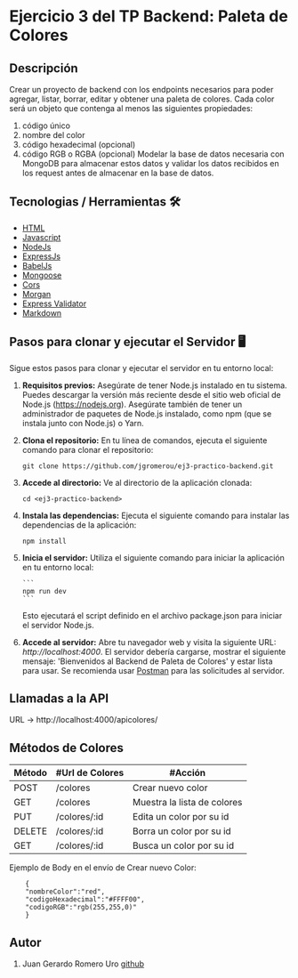 # Ejercicio 3 del TP Backend: Paleta de Colores

## Descripción

Crear un proyecto de backend con los endpoints necesarios para poder agregar,
listar, borrar, editar y obtener una paleta de colores. Cada color será un objeto que
contenga al menos las siguientes propiedades:

1. código único
2. nombre del color
3. código hexadecimal (opcional)
4. código RGB o RGBA (opcional)
   Modelar la base de datos necesaria con MongoDB para almacenar estos datos y
   validar los datos recibidos en los request antes de almacenar en la base de datos.

## Tecnologias / Herramientas 🛠

- [HTML](https://developer.mozilla.org/es/docs/Web/HTML)
- [Javascript](https://www.w3schools.com/js/)
- [NodeJs](https://nodejs.org/es)
- [ExpressJs](https://expressjs.com/es/)
- [BabelJs](https://babeljs.io/)
- [Mongoose](https://mongoosejs.com/)
- [Cors](https://github.com/expressjs/cors#readme)
- [Morgan](https://github.com/expressjs/morgan)
- [Express Validator](https://express-validator.github.io/docs)
- [Markdown](https://markdown.es/)

## Pasos para clonar y ejecutar el Servidor 🖥

Sigue estos pasos para clonar y ejecutar el servidor en tu entorno local:

1.  **Requisitos previos:** Asegúrate de tener Node.js instalado en tu sistema. Puedes descargar la versión más reciente desde el sitio web oficial de Node.js (https://nodejs.org).
    Asegúrate también de tener un administrador de paquetes de Node.js instalado, como npm (que se instala junto con Node.js) o Yarn.

2.  **Clona el repositorio:** En tu línea de comandos, ejecuta el siguiente comando para clonar el repositorio:

    ```
    git clone https://github.com/jgromerou/ej3-practico-backend.git
    ```

3.  **Accede al directorio:** Ve al directorio de la aplicación clonada:

    ```
    cd <ej3-practico-backend>
    ```

4.  **Instala las dependencias:** Ejecuta el siguiente comando para instalar las dependencias de la aplicación:

    ```
    npm install
    ```

5.  **Inicia el servidor:** Utiliza el siguiente comando para iniciar la aplicación en tu entorno local:

        ```
        npm run dev
        ```

    Esto ejecutará el script definido en el archivo package.json para iniciar el servidor Node.js.

6.  **Accede al servidor:** Abre tu navegador web y visita la siguiente URL: _http://localhost:4000_. El servidor debería cargarse, mostrar el siguiente mensaje: 'Bienvenidos al Backend de Paleta de Colores' y estar lista para usar. Se recomienda usar [Postman](https://www.postman.com/) para las solicitudes al servidor.

## Llamadas a la API

URL -> http://localhost:4000/apicolores/

## Métodos de Colores

| Método | #Url de Colores | #Acción                     |
| ------ | --------------- | --------------------------- |
| POST   | /colores        | Crear nuevo color           |
| GET    | /colores        | Muestra la lista de colores |
| PUT    | /colores/:id    | Edita un color por su id    |
| DELETE | /colores/:id    | Borra un color por su id    |
| GET    | /colores/:id    | Busca un color por su id    |

Ejemplo de Body en el envío de Crear nuevo Color:

```
    {
    "nombreColor":"red",
    "codigoHexadecimal":"#FFFF00",
    "codigoRGB":"rgb(255,255,0)"
    }
```

## Autor

1. Juan Gerardo Romero Uro [github](https://github.com/jgromerou)
